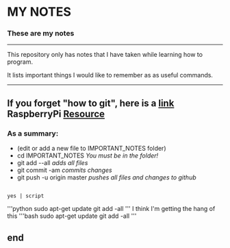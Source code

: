 # MY NOTES

### These are my notes

---

This repository only has notes that I have taken while
learning how to program.

It lists important things I would like to remember as
as useful commands.

---
If you forget "how to git", here is a [link](https://www.raspberrypi.org/learning/getting-started-with-git/worksheet/)
RaspberryPi [Resource](https://www.raspberrypi.org/documentation/remote-access/ssh/passwordless.md)
---

### As a summary:
* (edit or add a new file to IMPORTANT_NOTES folder)
* cd IMPORTANT_NOTES		*You must be in the folder!*
* git add --all			*adds all files*
* git commit -am		*commits changes*
* git push -u origin master	*pushes all files and changes to github*

<pre><code>
yes | script
</code></pre>
'''python
sudo apt-get update
git add -all
'''
I think I'm getting the hang of this
'''bash
sudo apt-get update
git add -all
'''


end
---
